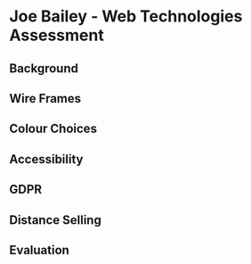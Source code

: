 # Joe Bailey - Web Technologies Assessment

## Background

## Wire Frames

## Colour Choices

## Accessibility

## GDPR

## Distance Selling

## Evaluation